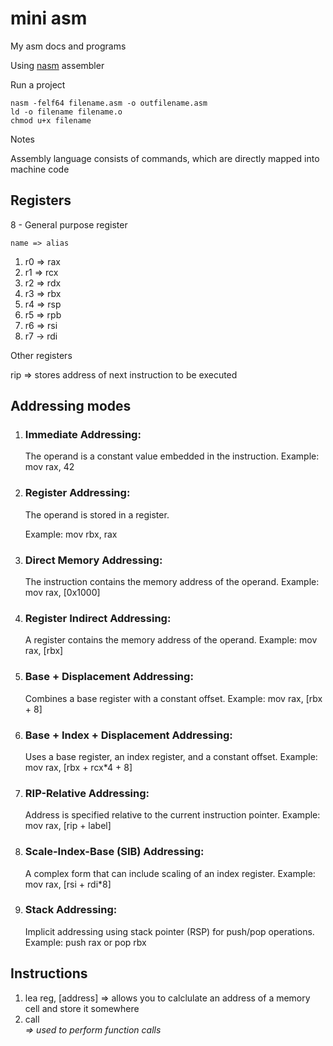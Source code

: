 # mini asm

My asm docs and programs

Using [nasm](https://www.nasm.us/docs.php) assembler

Run a project

```
nasm -felf64 filename.asm -o outfilename.asm
ld -o filename filename.o
chmod u+x filename
```

Notes

Assembly language consists of commands, which are directly mapped into machine code

## Registers

8 - General purpose register

    name => alias

1. r0 => rax
2. r1 => rcx
3. r2 => rdx
4. r3 => rbx
5. r4 => rsp
6. r5 => rpb
7. r6 => rsi
8. r7 -> rdi

Other registers

rip => stores address of next instruction to be executed

## Addressing modes

1.  ### Immediate Addressing:

    The operand is a constant value embedded in the instruction.
    Example: mov rax, 42

2.  ### Register Addressing:

    The operand is stored in a register.

    Example: mov rbx, rax

3.  ### Direct Memory Addressing:

    The instruction contains the memory address of the operand.
    Example: mov rax, [0x1000]

4.  ### Register Indirect Addressing:

    A register contains the memory address of the operand.
    Example: mov rax, [rbx]

5.  ### Base + Displacement Addressing:

    Combines a base register with a constant offset.
    Example: mov rax, [rbx + 8]

6.  ### Base + Index + Displacement Addressing:

    Uses a base register, an index register, and a constant offset.
    Example: mov rax, [rbx + rcx*4 + 8]

7.  ### RIP-Relative Addressing:

    Address is specified relative to the current instruction pointer.
    Example: mov rax, [rip + label]

8.  ### Scale-Index-Base (SIB) Addressing:

    A complex form that can include scaling of an index register.
    Example: mov rax, [rsi + rdi*8]

9.  ### Stack Addressing:

    Implicit addressing using stack pointer (RSP) for push/pop operations.
    Example: push rax or pop rbx

## Instructions

1. lea reg, [address] => allows you to calclulate an address of a memory cell and store it somewhere
2. call <address> => used to perform function calls
